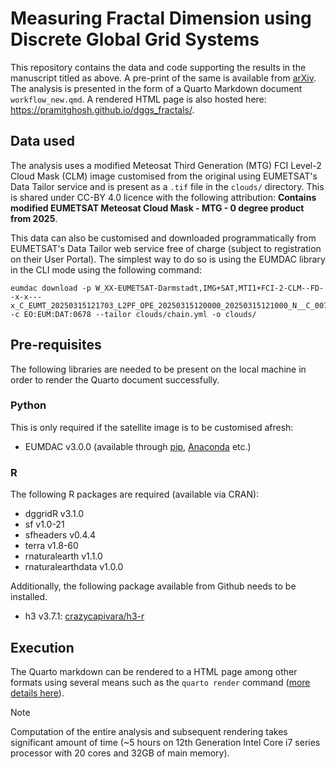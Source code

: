 # Measuring Fractal Dimension using Discrete Global Grid Systems
This repository contains the data and code supporting the results in the manuscript titled as above. A pre-print of the same is available from [arXiv](https://arxiv.org/abs/2506.18175). The analysis is presented in the form of a Quarto Markdown document `workflow_new.qmd`. A rendered HTML page is also hosted here: https://pramitghosh.github.io/dggs_fractals/.

## Data used
The analysis uses a modified Meteosat Third Generation (MTG) FCI Level-2 Cloud Mask (CLM) image customised from the original using EUMETSAT's Data Tailor service and is present as a `.tif` file in the `clouds/` directory. This is shared under CC-BY 4.0 licence with the following attribution: **Contains modified EUMETSAT Meteosat Cloud Mask - MTG - 0 degree product from 2025**.

This data can also be customised and downloaded programmatically from EUMETSAT's Data Tailor web service free of charge (subject to registration on their User Portal). The simplest way to do so is using the EUMDAC library in the CLI mode using the following command:
```
eumdac download -p W_XX-EUMETSAT-Darmstadt,IMG+SAT,MTI1+FCI-2-CLM--FD--x-x---x_C_EUMT_20250315121703_L2PF_OPE_20250315120000_20250315121000_N__C_0073_0000 -c EO:EUM:DAT:0678 --tailor clouds/chain.yml -o clouds/
```

## Pre-requisites
The following libraries are needed to be present on the local machine in order to render the Quarto document successfully.

### Python
This is only required if the satellite image is to be customised afresh:
- EUMDAC v3.0.0 (available through [pip](https://pypi.org/project/eumdac/), [Anaconda](https://anaconda.org/Eumetsat/eumdac) etc.)

### R
The following R packages are required (available via CRAN):
- dggridR v3.1.0
- sf v1.0-21
- sfheaders v0.4.4
- terra v1.8-60
- rnaturalearth v1.1.0
- rnaturalearthdata v1.0.0

Additionally, the following package available from Github needs to be installed.
- h3 v3.7.1: [crazycapivara/h3-r](https://github.com/crazycapivara/h3-r)

## Execution
The Quarto markdown can be rendered to a HTML page among other formats using several means such as the `quarto render` command ([more details here](https://quarto.org/docs/computations/r.html#rendering)).
> [!NOTE]
> Computation of the entire analysis and subsequent rendering takes significant amount of time (~5 hours on 12th Generation Intel Core i7 series processor with 20 cores and 32GB of main memory).
